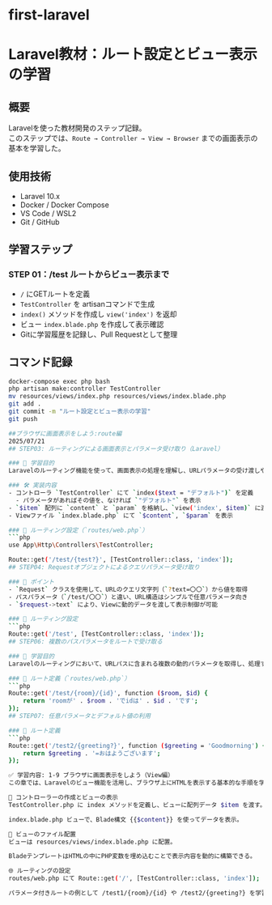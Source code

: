 # first-laravel
# Laravel教材：ルート設定とビュー表示の学習

## 概要
Laravelを使った教材開発のステップ記録。  
このステップでは、`Route → Controller → View → Browser` までの画面表示の基本を学習した。

## 使用技術
- Laravel 10.x
- Docker / Docker Compose
- VS Code / WSL2
- Git / GitHub

## 学習ステップ
### STEP 01：/test ルートからビュー表示まで
- `/` にGETルートを定義
- `TestController` を artisanコマンドで生成
- `index()` メソッドを作成し `view('index')` を返却
- ビュー `index.blade.php` を作成して表示確認
- Gitに学習履歴を記録し、Pull Requestとして整理

## コマンド記録
```bash
docker-compose exec php bash
php artisan make:controller TestController
mv resources/views/index.php resources/views/index.blade.php
git add .
git commit -m "ルート設定とビュー表示の学習"
git push

##ブラウザに画面表示をしよう:route編
2025/07/21
## STEP03: ルーティングによる画面表示とパラメータ受け取り（Laravel）

### 🎯 学習目的
Laravelのルーティング機能を使って、画面表示の処理を理解し、URLパラメータの受け渡しや任意化による柔軟な表示制御を体験する。

### 🛠 実装内容
- コントローラ `TestController` にて `index($text = "デフォルト")` を定義
  - パラメータがあればその値を、なければ `"デフォルト"` を表示
- `$item` 配列に `content` と `param` を格納し、`view('index', $item)` に渡す
- Viewファイル `index.blade.php` にて `$content`, `$param` を表示

### 🔗 ルーティング設定（`routes/web.php`）
```php
use App\Http\Controllers\TestController;

Route::get('/test/{test?}', [TestController::class, 'index']);
## STEP04: Requestオブジェクトによるクエリパラメータ受け取り

### 🧠 ポイント
- `Request` クラスを使用して、URLのクエリ文字列（`?text=〇〇`）から値を取得
- パスパラメータ（`/test/〇〇`）と違い、URL構造はシンプルで任意パラメータ向き
- `$request->text` により、Viewに動的データを渡して表示制御が可能

### 🔗 ルーティング設定
```php
Route::get('/test', [TestController::class, 'index']);
## STEP06: 複数のパスパラメータをルートで受け取る

### 🎯 学習目的
Laravelのルーティングにおいて、URLパスに含まれる複数の動的パラメータを取得し、処理する方法を習得する。

### 🔗 ルート定義（`routes/web.php`）
```php
Route::get('/test/{room}/{id}', function ($room, $id) {
    return 'roomが' . $room . 'でidは' . $id . 'です';
});
## STEP07: 任意パラメータとデフォルト値の利用

### 🔗 ルート定義
```php
Route::get('/test2/{greeting?}', function ($greeting = 'Goodmorning') {
    return $greeting . '=おはようございます';
});

✅ 学習内容: 1-9 ブラウザに画面表示をしよう（View編）
この章では、Laravelのビュー機能を活用し、ブラウザ上にHTMLを表示する基本的な手順を学びました。

📄 コントローラーの作成とビューの表示
TestController.php に index メソッドを定義し、ビューに配列データ $item を渡す。

index.blade.php ビューで、Blade構文 {{$content}} を使ってデータを表示。

📁 ビューのファイル配置
ビューは resources/views/index.blade.php に配置。

BladeテンプレートはHTMLの中にPHP変数を埋め込むことで表示内容を動的に構築できる。

🌐 ルーティングの設定
routes/web.php にて Route::get('/', [TestController::class, 'index']); と記述することで、トップページ表示とコントローラーを紐づけ。

パラメータ付きルートの例として /test1/{room}/{id} や /test2/{greeting?} を学習。